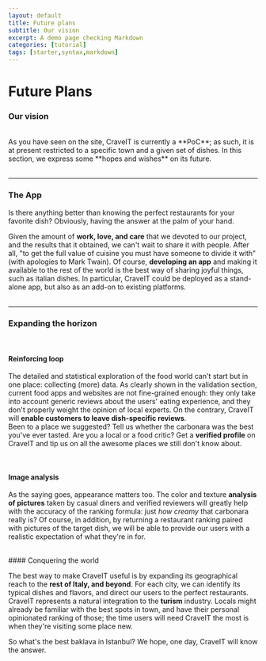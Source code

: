 ```yaml
---
layout: default
title: Future plans
subtitle: Our vision 
excerpt: A demo page checking Markdown
categories: [tutorial]
tags: [starter,syntax,markdown]
---
```


# **Future Plans**
### Our vision
<br>
As you have seen on the site, CraveIT is currently a **PoC**; as such, it is at present restricted to a specific town and a given set of dishes.
In this section, we express some **hopes and wishes** on its future.
<br>
<br>

---
### The App
Is there anything better than knowing the perfect restaurants for your favorite dish? Obviously, having the answer at the palm of your hand.

Given the amount of **work, love, and care** that we devoted to our project, and the results that it obtained, we can't wait to share it with people. After all, "to get the full value of cuisine you must have someone to divide it with" (with apologies to Mark Twain).
Of course, **developing an app** and making it available to the rest of the world is the best way of sharing joyful things, such as italian dishes.
In particular, CraveIT could be deployed as a stand-alone app, but also as an add-on to existing platforms.
<br>
<br>

---
### Expanding the horizon
<br>

#### Reinforcing loop

The detailed and statistical exploration of the food world can't start but in one place: collecting (more) data.
As clearly shown in the validation section, current food apps and websites are not fine-grained enough: they only take into account generic reviews about the users' eating experience, and they don't properly weight the opinion of local experts.
On the contrary, CraveIT will **enable customers to leave dish-specific reviews**.
<br>
Been to a place we suggested? Tell us whether the carbonara was the best you've ever tasted. Are you a local or a food critic? Get a **verified profile** on CraveIT and tip us on all the awesome places we still don't know about.

<br>

#### Image analysis
As the saying goes, appearance matters too. The color and texture **analysis of pictures** taken by casual diners and verified reviewers will greatly help with the accuracy of the ranking formula: just <i>how creamy</i> that carbonara really is?
Of course, in addition, by returning a restaurant ranking paired with pictures of the target dish, we will be able to provide our users with a realistic expectation of what they're in for.

<br>
#### Conquering the world

The best way to make CraveIT useful is by expanding its geographical reach to the **rest of Italy, and beyond**. For each city, we can identify its typical dishes and flavors, and direct our users to the perfect restaurants.
<br>
CraveIT represents a natural integration to the **turism** industry. Locals might already be familiar with the best spots in town, and have their personal opinionated ranking of those; the time users will need CraveIT the most is when they're visiting some place new.

So what's the best baklava in Istanbul? We hope, one day, CraveIT will know the answer.

